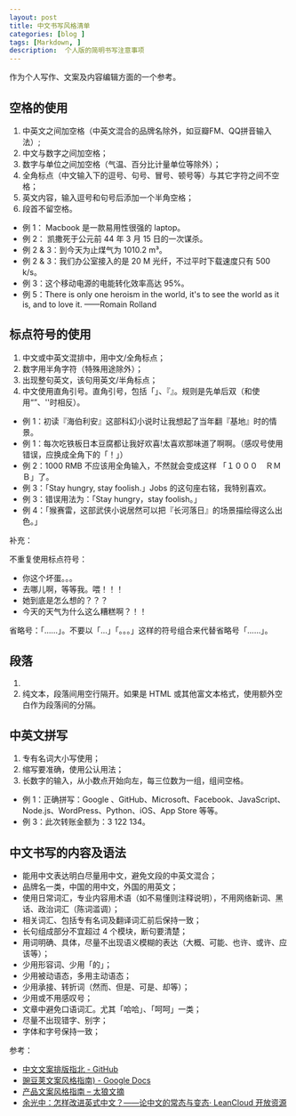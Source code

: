 ```yaml
---
layout: post
title: 中文书写风格清单
categories: [blog ]
tags: [Markdown, ]
description:  个人版的简明书写注意事项
---
```



作为个人写作、文案及内容编辑方面的一个参考。

## 空格的使用

1. 中英文之间加空格（中英文混合的品牌名除外，如豆瓣FM、QQ拼音输入法）;
2. 中文与数字之间加空格；
3. 数字与单位之间加空格（气温、百分比计量单位等除外）；
4. 全角标点（中文输入下的逗号、句号、冒号、顿号等）与其它字符之间不空格；
5. 英文内容，输入逗号和句号后添加一个半角空格；
6. 段首不留空格。
 
* 例 1： Macbook 是一款易用性很强的 laptop。
* 例 2： 凯撒死于公元前 44 年 3 月 15 日的一次谋杀。
* 例 2 & 3：到今天为止煤气为 1010.2 m³。
* 例 2 & 3：我们办公室接入的是 20 M 光纤，不过平时下载速度只有 500 k/s。
* 例 3：这个移动电源的电能转化效率高达 95%。
* 例 5：There is only one heroism in the world, it's to see the world as it is, and to love it. ——Romain Rolland

## 标点符号的使用

1. 中文或中英文混排中，用中文/全角标点；
2. 数字用半角字符（特殊用途除外）；
3. 出现整句英文，该句用英文/半角标点；
4. 中文使用直角引号。直角引号，包括「」、『』。规则是先单后双（和使用“”、''时相反）。

* 例 1：初读『海伯利安』这部科幻小说时让我想起了当年翻『基地』时的情景。
* 例 1：每次吃铁板日本豆腐都让我好欢喜!太喜欢那味道了啊啊。（感叹号使用错误，应换成全角下的「！」）
* 例 2：1000 RMB 不应该用全角输入，不然就会变成这样 「１０００　ＲＭＢ」了。
* 例 3：「Stay hungry, stay foolish.」Jobs 的这句座右铭，我特别喜欢。
* 例 3：错误用法为：「Stay hungry，stay foolish。」
* 例 4：「猴赛雷，这部武侠小说居然可以把『长河落日』的场景描绘得这么出色。」

补充： 

不重复使用标点符号：

* 你这个坏蛋。。。 
* 去哪儿啊，等等我。喂！！！  
* 她到底是怎么想的？？？  
* 今天的天气为什么这么糟糕啊？！！  

省略号：「……」。不要以「…」「。。。」这样的符号组合来代替省略号「……」。

## 段落

1. 
2. 纯文本，段落间用空行隔开。如果是 HTML 或其他富文本格式，使用额外空白作为段落间的分隔。

## 中英文拼写

1. 专有名词大小写使用；
2. 缩写要准确，使用公认用法；
3. 长数字的输入，从小数点开始向左，每三位数为一组，组间空格。

* 例 1：正确拼写：Google
、GitHub、Microsoft、Facebook、JavaScript、Node.js、WordPress、Python、iOS、App Store 等等。
* 例 3：此次转账金额为：3 122 134。

## 中文书写的内容及语法

* 能用中文表达明白尽量用中文，避免文段的中英文混合；
* 品牌名一类，中国的用中文，外国的用英文；
* 使用日常词汇，专业内容用术语（如不易懂则注释说明），不用网络新词、黑话、政治词汇（陈词滥调）；
* 相关词汇、包括专有名词及翻译词汇前后保持一致；
* 长句组成部分不宜超过 4 个模块，断句要清楚；
* 用词明确、具体，尽量不出现语义模糊的表达（大概、可能、也许、或许、应该等）；
* 少用形容词、少用「的」；
* 少用被动语态，多用主动语态；
* 少用承接、转折词（然而、但是、可是、却等）；
* 少用或不用感叹号；
* 文章中避免口语词汇。尤其「哈哈」、「呵呵」一类；
* 尽量不出现错字、别字；
* 字体和字号保持一致；

参考：

* [中文文案排版指北 - GitHub](https://github.com/sparanoid/chinese-copywriting-guidelines)
* [豌豆荚文案风格指南) - Google Docs](https://docs.google.com/document/d/1R8lMCPf6zCD5KEA8ekZ5knK77iw9J-vJ6vEopPemqZM/edit)
* [产品文案风格指南 – 太狼文摘](http://www.hoowolf.net/2014/12/05/product-copyright-style-guidelines/)
* [余光中：怎样改进英式中文？——论中文的常态与变态· LeanCloud 开放资源](https://open.leancloud.cn/improve-chinese.html)